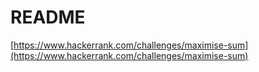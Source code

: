 # README

[https://www.hackerrank.com/challenges/maximise-sum](https://www.hackerrank.com/challenges/maximise-sum)
